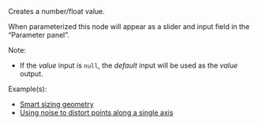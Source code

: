 Creates a number/float value.

When parameterized this node will appear as a slider and input field in the “Parameter panel”.

Note:



* If the _value_ input is `null`, the _default_ input will be used as the _value_ output.

Example(s):



* [Smart sizing geometry](https://creator.trimble.com/graph?assetURI=whp:b783bdc2-5bea-49b6-b68e-a7eabee7993c&version=latest)
* [Using noise to distort points along a single axis](https://creator.trimble.com/graph?assetURI=whp:45738561-dcda-4b42-9c0b-4e645a341ca4&version=latest)
